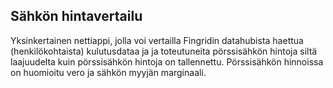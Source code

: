 ## Sähkön hintavertailu

Yksinkertainen nettiappi, jolla voi vertailla Fingridin datahubista haettua (henkilökohtaista) kulutusdataa ja ja toteutuneita pörssisähkön hintoja siltä laajuudelta kuin pörssisähkön hintoja on tallennettu. Pörssisähkön hinnoissa on huomioitu vero ja sähkön myyjän marginaali.

